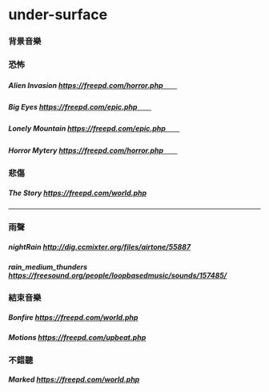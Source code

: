 # under-surface

### 背景音樂
### 恐怖
##### Alien Invasion        https://freepd.com/horror.php　　
##### Big Eyes              https://freepd.com/epic.php　　
##### Lonely Mountain       https://freepd.com/epic.php　　
##### Horror Mytery         https://freepd.com/horror.php　　

### 悲傷
##### The Story             https://freepd.com/world.php
--------------
### 雨聲
##### nightRain             http://dig.ccmixter.org/files/airtone/55887
##### rain_medium_thunders  https://freesound.org/people/loopbasedmusic/sounds/157485/


### 結束音樂
##### Bonfire               https://freepd.com/world.php
##### Motions               https://freepd.com/upbeat.php

### 不錯聽
##### Marked                https://freepd.com/world.php
